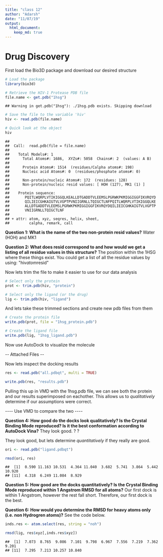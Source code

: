 ```yaml
---
title: "class 12"
author: "Adarsh"
date: "11/07/19"
output: 
  html_document:
    keep_md: true
---
```




# Drug Discovery

First load the Bio3D package and download our desired structure


```r
# Load the package
library(bio3d)

# Retrieve the HIV-1 Protease PDB file
file.name <- get.pdb("1hsg")
```

```
## Warning in get.pdb("1hsg"): ./1hsg.pdb exists. Skipping download
```

```r
# Save the file to the variable 'hiv'
hiv <- read.pdb(file.name)

# Quick look at the object
hiv
```

```
## 
##  Call:  read.pdb(file = file.name)
## 
##    Total Models#: 1
##      Total Atoms#: 1686,  XYZs#: 5058  Chains#: 2  (values: A B)
## 
##      Protein Atoms#: 1514  (residues/Calpha atoms#: 198)
##      Nucleic acid Atoms#: 0  (residues/phosphate atoms#: 0)
## 
##      Non-protein/nucleic Atoms#: 172  (residues: 128)
##      Non-protein/nucleic resid values: [ HOH (127), MK1 (1) ]
## 
##    Protein sequence:
##       PQITLWQRPLVTIKIGGQLKEALLDTGADDTVLEEMSLPGRWKPKMIGGIGGFIKVRQYD
##       QILIEICGHKAIGTVLVGPTPVNIIGRNLLTQIGCTLNFPQITLWQRPLVTIKIGGQLKE
##       ALLDTGADDTVLEEMSLPGRWKPKMIGGIGGFIKVRQYDQILIEICGHKAIGTVLVGPTP
##       VNIIGRNLLTQIGCTLNF
## 
## + attr: atom, xyz, seqres, helix, sheet,
##         calpha, remark, call
```

**Question 1: What is the name of the two non-protein resid values?**
  Water (HOH) and MK1
  
**Question 2: What does resid correspond to and how would we get a listing of all residue values in this structure?**
  The position within the 1HSG where these things exist. You could get   a list of all the residue values by using: "hiv$atom$resid"
  
  
Now lets trim the file to make it easier to use for our data analysis


```r
# Select only the protein
prot <- trim.pdb(hiv, "protein")

# Select only the ligand (or the drug)
lig <- trim.pdb(hiv, "ligand")
```


And lets take these trimmed sections and create new pdb files from them


```r
# Create the protein file
write.pdb(prot, file = "1hsg_protein.pdb")

# Create the ligand file
write.pdb(lig, "1hsg_ligand.pdb")
```


Now use AutoDock to visualize the molecule

-- Attached Files --

Now lets inspect the docking results


```r
res <- read.pdb("all.pdbqt", multi = TRUE)

write.pdb(res, "results.pdb")
```


Pulling this up in VMD with the 1hsg.pdb file, we can see both the protein and our results superimposed on eachother. This allows us to *qualitatively* determine if our assumptions were correct.

---- Use VMD to compare the two ----

**Question 4: How good do the docks look qualitatively? Is the Crystal Binding Mode reproduced? Is it the best conformation according to AutoDock Vina?**
  They look good. ? ?

They look good, but lets determine *quantitatively* if they really are good.


```r
ori <- read.pdb("ligand.pdbqt")

rmsd(ori, res)
```

```
##  [1]  0.590 11.163 10.531  4.364 11.040  3.682  5.741  3.864  5.442 10.920
## [11]  4.318  6.249 11.084  8.929
```


**Question 5: How good are the docks quantitatively? Is the Crystal Binding Mode reproduced within 1 Angstrom RMSD for all atoms?**
  Our first dock is within 1 Angstrom, however the rest fall short.     Therefore, our first dock is the best.
  
**Question 6: How would you determine the RMSD for heavy atoms only (i.e. non Hydrogren atoms)?**
  See the code below.
  

```r
inds.res <- atom.select(res, string = "noh")

rmsd(lig, res$xyz[,inds.res$xyz])
```

```
##  [1]  7.073  8.765  9.086  7.101  9.798  6.967  7.556  7.219  7.362  9.201
## [11]  7.295  7.213 10.257 10.840
```

